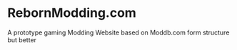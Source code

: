 # RebornModding.com
A prototype gaming Modding Website based on Moddb.com form structure but better
